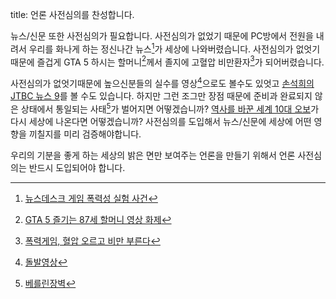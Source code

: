 title: 언론 사전심의를 찬성합니다.

뉴스/신문 또한 사전심의가 필요합니다. 
사전심의가 없었기 때문에 
PC방에서 전원을 내려서 우리를 화나게 하는 정신나간 뉴스[^mbc-news-1]가 세상에 나와버렸습니다. 
사전심의가 없엇기때문에 즐겁게 GTA 5 하시는 할머니[^gta5]께서 
졸지에 고혈압 비만환자[^mbc-news-2]가 되어버렸습니다.

사전심의가 없엇기때문에 높으신분들의 실수를 영상[^돌발영상]으로도 볼수도 있엇고 
[손석희의 JTBC 뉴스 9][jtbc-news-9]를 볼 수도 있습니다. 
하지만 그런 조그만 장점 때문에 
준비과 완료되지 않은 상태에서 통일되는 사태[^베를린장벽]가 벌어지면 어떻겠습니까? 
[역사를 바꾼 세계 10대 오보][신탁통치 오보사건]가 다시 세상에 나온다면 어떻겠습니까?
사전심의를 도입해서 뉴스/신문에 세상에 어떤 영향을 끼칠지를 미리 검증해야합니다.

우리의 기분을 좋게 하는 세상의 밝은 면만 보여주는 언론을 만들기 위해서 
언론 사전심의는 반드시 도입되어야 합니다.

[^mbc-news-1]: [뉴스데스크 게임 폭력성 실험 사건][mbc-news-1]
[^mbc-news-2]: [폭력게임, 혈압 오르고 비만 부른다][mbc-news-2]
[^gta5]: [GTA 5 즐기는 87세 할머니 영상 화제][gta5]
[^돌발영상]: [돌발영상][돌발영상]
[^베를린장벽]: [베를린장벽][베를린장벽]

[mbc-news-1]: http://rigvedawiki.net/r1/wiki.php/%EB%89%B4%EC%8A%A4%EB%8D%B0%EC%8A%A4%ED%81%AC%20%EA%B2%8C%EC%9E%84%20%ED%8F%AD%EB%A0%A5%EC%84%B1%20%EC%8B%A4%ED%97%98%20%EC%82%AC%EA%B1%B4
[mbc-news-2]: http://imnews.imbc.com/replay/2014/nwdesk/article/3413576_13490.html
[jtbc-news-9]: http://rigvedawiki.net/r1/wiki.php/JTBC%20%EB%89%B4%EC%8A%A4%209
[gta5]: http://www.gamemeca.com/news/view.php?gid=450402
[신탁통치 오보사건]: http://rigvedawiki.net/r1/wiki.php/%EC%8B%A0%ED%83%81%ED%86%B5%EC%B9%98%20%EC%98%A4%EB%B3%B4%EC%82%AC%EA%B1%B4
[돌발영상]: http://rigvedawiki.net/r1/wiki.php/%EB%8F%8C%EB%B0%9C%EC%98%81%EC%83%81
[베를린장벽]: http://rigvedawiki.net/r1/wiki.php/%EB%B2%A0%EB%A5%BC%EB%A6%B0%20%EC%9E%A5%EB%B2%BD
